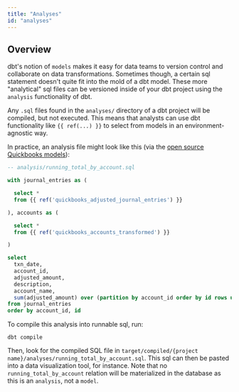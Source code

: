 ```yaml
---
title: "Analyses"
id: "analyses"
---
```


## Overview

dbt's notion of `models` makes it easy for data teams to version control and collaborate on data transformations. Sometimes though, a certain sql statement doesn't quite fit into the mold of a dbt model. These more "analytical" sql files can be versioned inside of your dbt project using the `analysis` functionality of dbt.

Any `.sql` files found in the `analyses/` directory of a dbt project will be compiled, but not executed. This means that analysts can use dbt functionality like `{{ ref(...) }}` to select from models in an environment-agnostic way.

In practice, an analysis file might look like this (via the [open source Quickbooks models](https://github.com/dbt-labs/quickbooks)):

<File name='running_total_by_account.sql'>

```sql
-- analysis/running_total_by_account.sql

with journal_entries as (

  select *
  from {{ ref('quickbooks_adjusted_journal_entries') }}

), accounts as (

  select *
  from {{ ref('quickbooks_accounts_transformed') }}

)

select
  txn_date,
  account_id,
  adjusted_amount,
  description,
  account_name,
  sum(adjusted_amount) over (partition by account_id order by id rows unbounded preceding)
from journal_entries
order by account_id, id
```

</File>

To compile this analysis into runnable sql, run:
```
dbt compile
```

Then, look for the compiled SQL file in `target/compiled/{project name}/analyses/running_total_by_account.sql`. This sql can then be pasted into a data visualization tool, for instance. Note that no `running_total_by_account` relation will be materialized in the database as this is an `analysis`, not a `model`.
